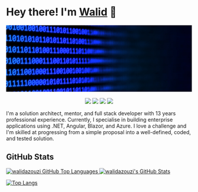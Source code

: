 # Hey there! I'm [Walid](https://walidazouzi.dev) 👋
![walidazouzi](banner.jpg)

<p align="center">
    <a href="https://twitter.com/walidazouzi"><img src="https://img.shields.io/badge/-Twitter-2D2B55?style=flat-square&logo=twitter&logoColor=white"/></a>
    <a href="https://linkedin.com/in/walidazouzi"><img src="https://img.shields.io/badge/-LinkedIn-2D2B55?style=flat-square&logo=linkedin&logoColor=white"/></a>
    <a href="https://www.youtube.com/c/walidazouzi"><img src="https://img.shields.io/badge/-Youtube-2D2B55?style=flat-square&logo=Youtube&logoColor=white"/></a>
    <a href="https://walidazouzi.dev"><img src="https://img.shields.io/badge/-Blog-2D2B55?style=flat-square&logo=RSS&logoColor=white"/></a>
</p>

I'm a solution architect, mentor, and full stack developer with 13 years professional experience. Currently, I specialise in building enterprise applications using .NET, Angular, Blazor, and Azure. I love a challenge and I'm skilled at progressing from a simple proposal into a well-defined, coded, and tested solution.

## GitHub Stats

<a href="https://github.com/walidazouzi">
  <img height="180em" src="https://github-readme-stats.vercel.app/api/top-langs/?username=walidazouzi&theme=shades-of-purple&layout=compact" 
    alt="walidazouzi GitHub Top Languages" />
    <img height="150em" src="https://github-readme-stats.vercel.app/api?username=walidazouzi&theme=shades-of-purple&count_private=true" alt="walidazouzi's GitHub Stats"/>
</a>

[![Top Langs](https://github-readme-stats.vercel.app/api/top-langs/?username=walidazouzi)](https://github.com/anuraghazra/github-readme-stats)
